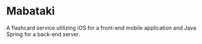 # Mabataki
A flashcard service utilizing iOS for a front-end mobile application and Java Spring for a back-end server.
